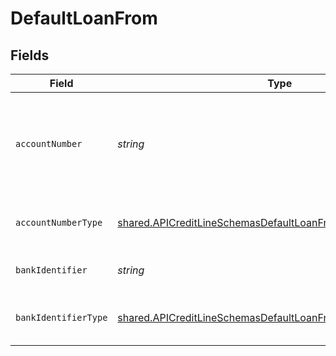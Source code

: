# DefaultLoanFrom


## Fields

| Field                                                                                                                                        | Type                                                                                                                                         | Required                                                                                                                                     | Description                                                                                                                                  |
| -------------------------------------------------------------------------------------------------------------------------------------------- | -------------------------------------------------------------------------------------------------------------------------------------------- | -------------------------------------------------------------------------------------------------------------------------------------------- | -------------------------------------------------------------------------------------------------------------------------------------------- |
| `accountNumber`                                                                                                                              | *string*                                                                                                                                     | :heavy_check_mark:                                                                                                                           | The account identifier. Only IBANs are supported at the moment.                                                                              |
| `accountNumberType`                                                                                                                          | [shared.APICreditLineSchemasDefaultLoanFromAccountNumberType](../../models/shared/apicreditlineschemasdefaultloanfromaccountnumbertype.md)   | :heavy_check_mark:                                                                                                                           | The type of account number (e.g. IBAN).                                                                                                      |
| `bankIdentifier`                                                                                                                             | *string*                                                                                                                                     | :heavy_check_mark:                                                                                                                           | The identifier of the bank.                                                                                                                  |
| `bankIdentifierType`                                                                                                                         | [shared.APICreditLineSchemasDefaultLoanFromBankIdentifierType](../../models/shared/apicreditlineschemasdefaultloanfrombankidentifiertype.md) | :heavy_check_mark:                                                                                                                           | The type of bank identifier (e.g. BIC).                                                                                                      |